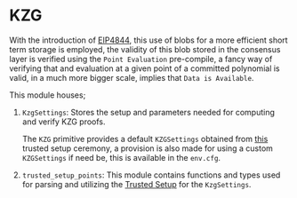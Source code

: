 # KZG 

With the introduction of [EIP4844](https://eips.ethereum.org/EIPS/eip-4844), this use of blobs for a more efficient short term storage is employed, the validity of this blob stored in the consensus layer is verified using the `Point Evaluation` pre-compile, a fancy way of verifying that and evaluation at a given point of a committed polynomial is valid, in a much more bigger scale, implies that `Data is Available`.

This module houses;

1. `KzgSettings`: Stores the setup and parameters needed for computing and verify KZG proofs.

    The `KZG` primitive provides a default `KZGSettings` obtained from [this]( https://ceremony.ethereum.org/) trusted setup ceremony, a provision is also made for using a custom `KZGSettings` if need be, this is available in the `env.cfg`.


2. `trusted_setup_points`: This module contains functions and types used for parsing and utilizing the [Trusted Setup]( https://ceremony.ethereum.org/) for the `KzgSettings`.
